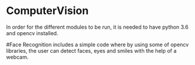 # ComputerVision
In order for the different modules to be run, it is needed to have python 3.6 and opencv installed. 

#Face Recognition includes a simple code where by using some of opencv libraries, the user can detect faces, eyes and smiles with the help of a webcam.  
